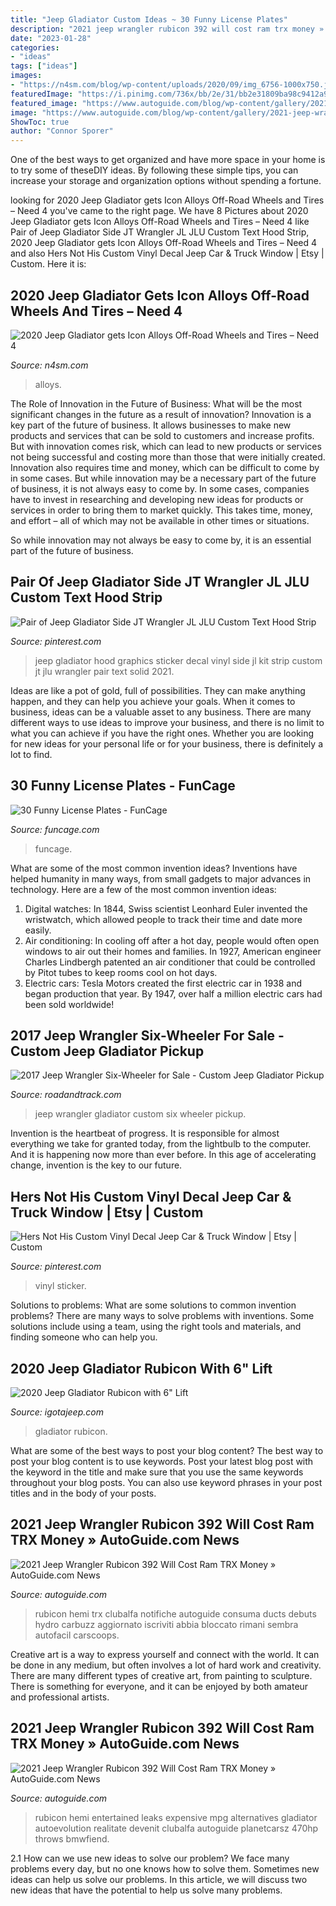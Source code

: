 ```yaml
---
title: "Jeep Gladiator Custom Ideas ~ 30 Funny License Plates"
description: "2021 jeep wrangler rubicon 392 will cost ram trx money » autoguide.com news"
date: "2023-01-28"
categories:
- "ideas"
tags: ["ideas"]
images:
- "https://n4sm.com/blog/wp-content/uploads/2020/09/img_6756-1000x750.jpg"
featuredImage: "https://i.pinimg.com/736x/bb/2e/31/bb2e31809ba98c9412a9dad2f9dd4686.jpg"
featured_image: "https://www.autoguide.com/blog/wp-content/gallery/2021-jeep-wrangler-rubicon-392-2020-11-17/2021-Jeep-Wrangler-Rubicon-392-12.jpg"
image: "https://www.autoguide.com/blog/wp-content/gallery/2021-jeep-wrangler-rubicon-392-2020-11-17/2021-Jeep-Wrangler-Rubicon-392-12.jpg"
ShowToc: true
author: "Connor Sporer"
---
```



One of the best ways to get organized and have more space in your home is to try some of theseDIY ideas. By following these simple tips, you can increase your storage and organization options without spending a fortune.

	

		
looking for 2020 Jeep Gladiator gets Icon Alloys Off-Road Wheels and Tires – Need 4 you've came to the right page. We have 8 Pictures about 2020 Jeep Gladiator gets Icon Alloys Off-Road Wheels and Tires – Need 4 like Pair of Jeep Gladiator Side JT Wrangler JL JLU Custom Text Hood Strip, 2020 Jeep Gladiator gets Icon Alloys Off-Road Wheels and Tires – Need 4 and also Hers Not His Custom Vinyl Decal Jeep Car &amp; Truck Window | Etsy | Custom. Here it is:
		
    
## 2020 Jeep Gladiator Gets Icon Alloys Off-Road Wheels And Tires – Need 4

<img loading=lazy src="https://n4sm.com/blog/wp-content/uploads/2020/09/img_6756-1000x750.jpg" onerror="this.onerror=null;this.src='https://tse4.mm.bing.net/th?id=OIP.mnpjQqPd9SFgvYjo0eRSxwHaFj&amp;pid=15.1';" alt="2020 Jeep Gladiator gets Icon Alloys Off-Road Wheels and Tires – Need 4">

_Source: n4sm.com_

>alloys. 

	

The Role of Innovation in the Future of Business: What will be the most significant changes in the future as a result of innovation?
Innovation is a key part of the future of business. It allows businesses to make new products and services that can be sold to customers and increase profits. But with innovation comes risk, which can lead to new products or services not being successful and costing more than those that were initially created. Innovation also requires time and money, which can be difficult to come by in some cases.
But while innovation may be a necessary part of the future of business, it is not always easy to come by. In some cases, companies have to invest in researching and developing new ideas for products or services in order to bring them to market quickly. This takes time, money, and effort – all of which may not be available in other times or situations.

So while innovation may not always be easy to come by, it is an essential part of the future of business.

    
## Pair Of Jeep Gladiator Side JT Wrangler JL JLU Custom Text Hood Strip

<img loading=lazy src="https://i.pinimg.com/736x/bb/2e/31/bb2e31809ba98c9412a9dad2f9dd4686.jpg" onerror="this.onerror=null;this.src='https://tse3.mm.bing.net/th?id=OIP.3uRsi0REG1zruVVJHRjW3wHaFt&amp;pid=15.1';" alt="Pair of Jeep Gladiator Side JT Wrangler JL JLU Custom Text Hood Strip">

_Source: pinterest.com_

>jeep gladiator hood graphics sticker decal vinyl side jl kit strip custom jt jlu wrangler pair text solid 2021. 

	

Ideas are like a pot of gold, full of possibilities. They can make anything happen, and they can help you achieve your goals. When it comes to business, ideas can be a valuable asset to any business. There are many different ways to use ideas to improve your business, and there is no limit to what you can achieve if you have the right ones. Whether you are looking for new ideas for your personal life or for your business, there is definitely a lot to find.

    
## 30 Funny License Plates - FunCage

<img loading=lazy src="https://www.funcage.com/blog/wp-content/uploads/2014/03/30-Funny-License-Plates-019.jpg" onerror="this.onerror=null;this.src='https://tse4.mm.bing.net/th?id=OIP.RwChObIkLLOejG2qFjkP2AHaGg&amp;pid=15.1';" alt="30 Funny License Plates - FunCage">

_Source: funcage.com_

>funcage. 

	

What are some of the most common invention ideas?
Inventions have helped humanity in many ways, from small gadgets to major advances in technology. Here are a few of the most common invention ideas:
1. Digital watches: In 1844, Swiss scientist Leonhard Euler invented the wristwatch, which allowed people to track their time and date more easily.
2. Air conditioning: In cooling off after a hot day, people would often open windows to air out their homes and families. In 1927, American engineer Charles Lindbergh patented an air conditioner that could be controlled by Pitot tubes to keep rooms cool on hot days.
3. Electric cars: Tesla Motors created the first electric car in 1938 and began production that year. By 1947, over half a million electric cars had been sold worldwide!

    
## 2017 Jeep Wrangler Six-Wheeler For Sale - Custom Jeep Gladiator Pickup

<img loading=lazy src="https://hips.hearstapps.com/hmg-prod.s3.amazonaws.com/images/screen-shot-2018-11-29-at-11-48-03-am-1543510113.png?crop=1xw:1xh;center,top&amp;resize=1200:*" onerror="this.onerror=null;this.src='https://tse2.mm.bing.net/th?id=OIP.3vb85siOJVZEbD9Dl-rRqQHaDt&amp;pid=15.1';" alt="2017 Jeep Wrangler Six-Wheeler for Sale - Custom Jeep Gladiator Pickup">

_Source: roadandtrack.com_

>jeep wrangler gladiator custom six wheeler pickup. 

	

Invention is the heartbeat of progress. It is responsible for almost everything we take for granted today, from the lightbulb to the computer. And it is happening now more than ever before. In this age of accelerating change, invention is the key to our future.

    
## Hers Not His Custom Vinyl Decal Jeep Car &amp; Truck Window | Etsy | Custom

<img loading=lazy src="https://i.pinimg.com/736x/a2/0f/9b/a20f9bb88a7db7ca3e1d11e214c06eda.jpg" onerror="this.onerror=null;this.src='https://tse2.mm.bing.net/th?id=OIP.ykiw5lTLJiSBvFLLR4huTAHaF7&amp;pid=15.1';" alt="Hers Not His Custom Vinyl Decal Jeep Car &amp; Truck Window | Etsy | Custom">

_Source: pinterest.com_

>vinyl sticker. 

	

Solutions to problems: What are some solutions to common invention problems?
There are many ways to solve problems with inventions. Some solutions include using a team, using the right tools and materials, and finding someone who can help you.

    
## 2020 Jeep Gladiator Rubicon With 6&quot; Lift

<img loading=lazy src="https://www.igotajeep.com/data/seo_thread_images/a9o7hDA4uj.jpg" onerror="this.onerror=null;this.src='https://tse3.mm.bing.net/th?id=OIP._O6ARBjib1K50CLwcop9RQHaFj&amp;pid=15.1';" alt="2020 Jeep Gladiator Rubicon with 6&quot; Lift">

_Source: igotajeep.com_

>gladiator rubicon. 

	

What are some of the best ways to post your blog content?
The best way to post your blog content is to use keywords. Post your latest blog post with the keyword in the title and make sure that you use the same keywords throughout your blog posts. You can also use keyword phrases in your post titles and in the body of your posts.

    
## 2021 Jeep Wrangler Rubicon 392 Will Cost Ram TRX Money » AutoGuide.com News

<img loading=lazy src="https://www.autoguide.com/blog/wp-content/gallery/2021-jeep-wrangler-rubicon-392-2020-11-17/2021-Jeep-Wrangler-Rubicon-392-12.jpg" onerror="this.onerror=null;this.src='https://tse1.mm.bing.net/th?id=OIP.YGym0OJquj0OmCkCsBXB3QHaE8&amp;pid=15.1';" alt="2021 Jeep Wrangler Rubicon 392 Will Cost Ram TRX Money » AutoGuide.com News">

_Source: autoguide.com_

>rubicon hemi trx clubalfa notifiche autoguide consuma ducts debuts hydro carbuzz aggiornato iscriviti abbia bloccato rimani sembra autofacil carscoops. 

	

Creative art is a way to express yourself and connect with the world. It can be done in any medium, but often involves a lot of hard work and creativity. There are many different types of creative art, from painting to sculpture. There is something for everyone, and it can be enjoyed by both amateur and professional artists.

    
## 2021 Jeep Wrangler Rubicon 392 Will Cost Ram TRX Money » AutoGuide.com News

<img loading=lazy src="https://www.autoguide.com/blog/wp-content/gallery/2021-jeep-wrangler-rubicon-392-2020-11-17/2021-Jeep-Wrangler-Rubicon-392-13.jpg" onerror="this.onerror=null;this.src='https://tse4.mm.bing.net/th?id=OIP.MMfOX0ru0bz6Jf_J8gcOAwHaE8&amp;pid=15.1';" alt="2021 Jeep Wrangler Rubicon 392 Will Cost Ram TRX Money » AutoGuide.com News">

_Source: autoguide.com_

>rubicon hemi entertained leaks expensive mpg alternatives gladiator autoevolution realitate devenit clubalfa autoguide planetcarsz 470hp throws bmwfiend. 

	

2.1 How can we use new ideas to solve our problem?
We face many problems every day, but no one knows how to solve them. Sometimes new ideas can help us solve our problems. In this article, we will discuss two new ideas that have the potential to help us solve many problems.

